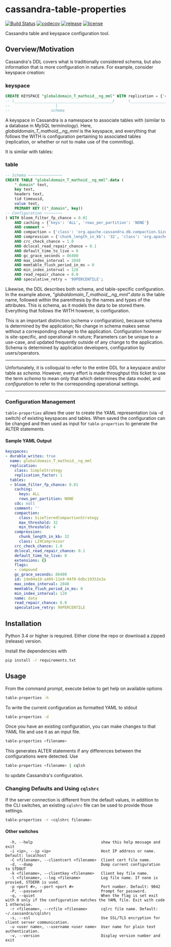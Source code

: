 # cassandra-table-properties

[![Build Status](https://travis-ci.com/hknustwmf/cassandra-table-properties.svg?branch=master)](https://travis-ci.com/hknustwmf/cassandra-table-properties)
[![codecov](https://codecov.io/gh/hknustwmf/cassandra-table-properties/branch/master/graph/badge.svg)](https://codecov.io/gh/hknustwmf/cassandra-table-properties)
[![release](https://img.shields.io/github/release/hknustwmf/cassandra-table-properties.svg)](https://github.com/hknustwmf/cassandra-table-properties/releases)
[![license](https://img.shields.io/badge/License-GPL2-green.svg)](https://opensource.org/licenses/GPL-2.0)

Cassandra table and keyspace configuration tool.

## Overview/Motivation

Cassandra's DDL covers what is traditionally considered schema, but also information that is more configuration in nature. For example, consider keyspace creation:

### keyspace

```sql
CREATE KEYSPACE "globaldomain_T_mathoid__ng_mml" WITH replication = {'class': 'NetworkTopologyStrategy', 'codfw': '3', 'eqiad': '3'}  AND durable_writes = true;
-- \___________________________________________/      \________________________________________________________________________________________________________/
--                    |                                                                                   |
--                  schema                                                                          configuration
```

A keyspace in Cassandra is a namespace to associate tables with (similar to a database in MySQL terminology). Here, _globaldomain_T_mathoid__ng_mml_ is the keyspace, and everything that follows the WITH is configuration pertaining to associated tables (replication, or whether or not to make use of the commitlog).

It is similar with tables:

### table

```sql
-- Schema ~~~~~~~~~~~~~~~
CREATE TABLE "globaldomain_T_mathoid__ng_mml".data (
    "_domain" text,
    key text,
    headers text,
    tid timeuuid,
    value text,
    PRIMARY KEY (("_domain", key))
-- Configuration ~~~~~~~~
) WITH bloom_filter_fp_chance = 0.01
    AND caching = {'keys': 'ALL', 'rows_per_partition': 'NONE'}
    AND comment = ''
    AND compaction = {'class': 'org.apache.cassandra.db.compaction.SizeTieredCompactionStrategy', 'max_threshold': '32', 'min_threshold': '4'}
    AND compression = {'chunk_length_in_kb': '32', 'class': 'org.apache.cassandra.io.compress.LZ4Compressor'}
    AND crc_check_chance = 1.0
    AND dclocal_read_repair_chance = 0.1
    AND default_time_to_live = 0
    AND gc_grace_seconds = 86400
    AND max_index_interval = 2048
    AND memtable_flush_period_in_ms = 0
    AND min_index_interval = 128
    AND read_repair_chance = 0.0
    AND speculative_retry = '99PERCENTILE';
```

Likewise, the DDL describes both schema, and table-specific configuration. In the example above, _"globaldomain_T_mathoid__ng_mml".data_ is the table name, followed within the parenthesis by the names and types of the attributes. This is schema, as it models the data to be stored there. Everything that follows the WITH however, is configuration.

This is an important distinction (schema v configuration), because schema is determined by the application; No change in schema makes sense without a corresponding change to the application. Configuration however is site-specific, and operational in nature; Parameters can be unique to a use-case, and updated frequently outside of any change to the application. Schema is determined by application developers, configuration by users/operators.

---

Unfortunately, it is colloquial to refer to the entire DDL for a keyspace and/or table as _schema_.  However, every effort is made throughput this ticket to use the term _schema_ to mean only that which determines the data model, and _configuration_ to refer to the corresponding operational settings.

---

### Configuration Management

`table-properties` allows the user to create the YAML representation (via -d switch) of existing keyspaces and tables. When saved the configuration can be changed and then used
as input for `table-properties` to generate the ALTER statements.

#### Sample YAML Output

```yaml
keyspaces:
- durable_writes: true
  name: globaldomain_T_mathoid__ng_mml
  replication:
    class: SimpleStrategy
    replication_factor: 1
  tables:
  - bloom_filter_fp_chance: 0.01
    caching:
      keys: ALL
      rows_per_partition: NONE
    cdc: null
    comment: ''
    compaction:
      class: SizeTieredCompactionStrategy
      max_threshold: 32
      min_threshold: 4
    compression:
      chunk_length_in_kb: 32
      class: LZ4Compressor
    crc_check_chance: 1.0
    dclocal_read_repair_chance: 0.1
    default_time_to_live: 0
    extensions: {}
    flags:
    - compound
    gc_grace_seconds: 86400
    id: 1de04a10-a409-11e9-94f8-6dbc19352e3a
    max_index_interval: 2048
    memtable_flush_period_in_ms: 0
    min_index_interval: 128
    name: data
    read_repair_chance: 0.0
    speculative_retry: 99PERCENTILE
```

## Installation

Python 3.4 or higher is required. Either clone the repo or download a zipped (release) version.

Install the dependencies with

```bash
pip install -r requirements.txt
```

## Usage

From the command prompt, execute below to get help on available options

```bash
table-properties -h
```

To write the current configuration as formatted YAML to stdout

```bash
table-properties -d
```

Once you have an existing configuration, you can make changes to that YAML file and use it as an input file.

```bash
table-properties <filename>
```

This generates ALTER statements if any differences between the configurations were detected. Use

```bash
table-properties <filename> | cqlsh
```

to update Cassandra's configuration.

### Changing Defaults and Using `cqlshrc`

If the server connection is different from the default values, in addition to the CLI switches, an existing `cqlshrc` file can be used to provide those settings.

```bash
table-properties -r <cqlshrc filename>
```

#### Other switches

```
  -h, --help                              show this help message and exit
  -i <ip>, --ip <ip>                      Host IP address or name. Default: localhost
  -C <filename>, --clientcert <filename>  Client cert file name.
  -d, --dump                              Dump current configuration to STDOUT
  -k <filename>, --clientkey <filename>   Client key file name.
  -l <filename>, --log <filename>         Log file name. If none is provied, STDERR is used.
  -p <port #>, --port <port #>            Port number. Default: 9042
  -P, --password                          Prompt for password.
  -q, --quiet                             When the flag is set exit with 0 only if the configuration matches the YAML file. Exit with code 1 otherwise.
  -r <filename>, --rcfile <filename>      cqlrc file name. Default: ~/.cassandra/cqlshrc
  -s, --ssl                               Use SSL/TLS encryption for client server communication.
  -u <user name>, --username <user name>  User name for plain text authentication.
  -v, --version                           Display version number and exit
```
